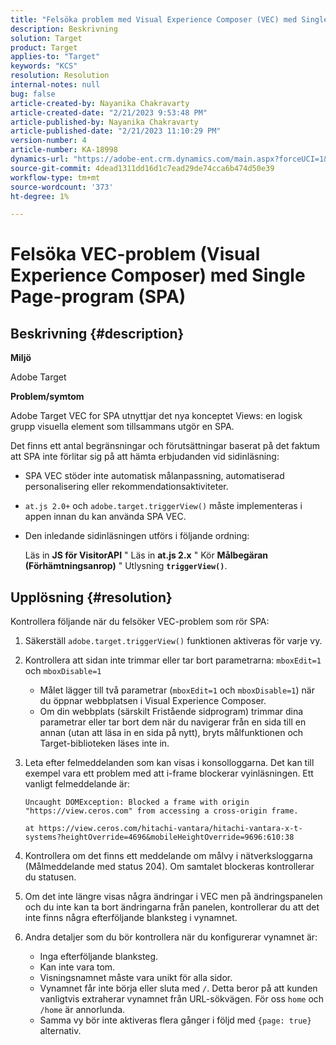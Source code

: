 ```yaml
---
title: "Felsöka problem med Visual Experience Composer (VEC) med Single Page Applications (SPA)"
description: Beskrivning
solution: Target
product: Target
applies-to: "Target"
keywords: "KCS"
resolution: Resolution
internal-notes: null
bug: false
article-created-by: Nayanika Chakravarty
article-created-date: "2/21/2023 9:53:48 PM"
article-published-by: Nayanika Chakravarty
article-published-date: "2/21/2023 11:10:29 PM"
version-number: 4
article-number: KA-18998
dynamics-url: "https://adobe-ent.crm.dynamics.com/main.aspx?forceUCI=1&pagetype=entityrecord&etn=knowledgearticle&id=3a0a8733-32b2-ed11-83fe-6045bd006704"
source-git-commit: 4dead1311dd16d1c7ead29de74cca6b474d50e39
workflow-type: tm+mt
source-wordcount: '373'
ht-degree: 1%

---
```


# Felsöka VEC-problem (Visual Experience Composer) med Single Page-program (SPA)

## Beskrivning {#description}


<b>Miljö</b>

Adobe Target

<b>Problem/symtom</b>

Adobe Target VEC for SPA utnyttjar det nya konceptet Views: en logisk grupp visuella element som tillsammans utgör en SPA.

Det finns ett antal begränsningar och förutsättningar baserat på det faktum att SPA inte förlitar sig på att hämta erbjudanden vid sidinläsning:

- SPA VEC stöder inte automatisk målanpassning, automatiserad personalisering eller rekommendationsaktiviteter.
- `at.js 2.0+` och `adobe.target.triggerView()` måste implementeras i appen innan du kan använda SPA VEC.
- Den inledande sidinläsningen utförs i följande ordning:



   Läs in <b>JS för VisitorAPI</b> &quot; Läs in <b>at.js 2.x</b> &quot; Kör <b>Målbegäran (Förhämtningsanrop)</b> &quot; Utlysning <b>`triggerView()`</b>.



## Upplösning {#resolution}


Kontrollera följande när du felsöker VEC-problem som rör SPA:

1. Säkerställ `adobe.target.triggerView()` funktionen aktiveras för varje vy.
2. Kontrollera att sidan inte trimmar eller tar bort parametrarna: `mboxEdit=1` och `mboxDisable=1`

   - Målet lägger till två parametrar (`mboxEdit=1` och `mboxDisable=1`) när du öppnar webbplatsen i Visual Experience Composer.
   - Om din webbplats (särskilt Fristående sidprogram) trimmar dina parametrar eller tar bort dem när du navigerar från en sida till en annan (utan att läsa in en sida på nytt), bryts målfunktionen och Target-biblioteken läses inte in.
3. Leta efter felmeddelanden som kan visas i konsolloggarna. Det kan till exempel vara ett problem med att i-frame blockerar vyinläsningen. Ett vanligt felmeddelande är:<br>

   ```
   Uncaught DOMException: Blocked a frame with origin "https://view.ceros.com" from accessing a cross-origin frame.
   
   at https://view.ceros.com/hitachi-vantara/hitachi-vantara-x-t-systems?heightOverride=4696&mobileHeightOverride=9696:610:38
   ```
4. Kontrollera om det finns ett meddelande om målvy i nätverksloggarna (Målmeddelande med status 204). Om samtalet blockeras kontrollerar du statusen.
5. Om det inte längre visas några ändringar i VEC men på ändringspanelen och du inte kan ta bort ändringarna från panelen, kontrollerar du att det inte finns några efterföljande blanksteg i vynamnet.
6. Andra detaljer som du bör kontrollera när du konfigurerar vynamnet är:
   - Inga efterföljande blanksteg.
   - Kan inte vara tom.
   - Visningsnamnet måste vara unikt för alla sidor.
   - Vynamnet får inte börja eller sluta med `/`. Detta beror på att kunden vanligtvis extraherar vynamnet från URL-sökvägen. För oss `home` och `/home` är annorlunda.
   - Samma vy bör inte aktiveras flera gånger i följd med `{page: true}` alternativ.

